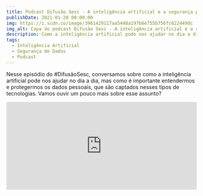 ```yaml
---
title: Podcast Difusão Sesc - A inteligência artificial e a segurança pessoal de dados
publishDate: 2021-01-20 00:00:00
img: https://i.scdn.co/image/3961429117aa5448a197b6e755b756fc622449dc
img_alt: Capa do podcast Difusão Sesc - A inteligência artificial e a segurança pessoal de dados
description: Como a inteligência artificial pode nos ajudar no dia a dia?
tags:
  - Inteligência Artificial
  - Segurança de Dados
  - Podcast
---
```


Nesse episódio do #DifusãoSesc, conversamos sobre como a inteligência artificial pode nos ajudar no dia a dia, mas como é importante entendermos e protegermos os dados pessoais, que são captados nesses tipos de tecnologias. Vamos ouvir um pouco mais sobre esse assunto?

<iframe src="https://open.spotify.com/embed/episode/6lGuVqKPXh387izvWdEMMe" width="100%" height="232" frameBorder="0" allowtransparency="true" allow="encrypted-media"></iframe>